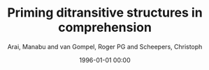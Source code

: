 ---
layout: post
title: Priming ditransitive structures in comprehension

date: 1996-01-01 00:00
author: Arai, Manabu and van Gompel, Roger PG and Scheepers, Christoph
tags: ["anticipatory eye movements","language comprehension","sentence processing","syntactic priming"]
journal: Cognitive Psychology

link: https://doi.org/10.1016/j.cogpsych.2006.07.001

year: 2007
---